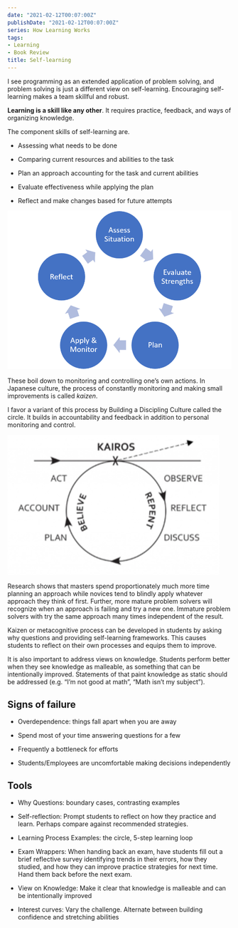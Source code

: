 ```yaml
---
date: "2021-02-12T00:07:00Z"
publishDate: "2021-02-12T00:07:00Z"
series: How Learning Works
tags:
- Learning
- Book Review
title: Self-learning
---
```


I see programming as an extended application of problem solving, and problem solving is just a different view on self-learning. Encouraging self-learning makes a team skillful and robust.
<!--more-->

**Learning is a skill like any other**. It requires practice, feedback, and ways of organizing knowledge.

The component skills of self-learning are.

  - Assessing what needs to be done

  - Comparing current resources and abilities to the task

  - Plan an approach accounting for the task and current abilities

  - Evaluate effectiveness while applying the plan

  - Reflect and make changes based for future attempts

![self learning cycle](../../../static/post-media/How-Learning-Works/self-learning-cycle.png)

These boil down to monitoring and controlling one’s own actions. In Japanese culture, the process of constantly monitoring and making small improvements is called *kaizen*.

I favor a variant of this process by Building a Discipling Culture called the circle. It builds in accountability and feedback in addition to personal monitoring and control.

![kairos circle](../../../static/post-media/How-Learning-Works/kairos.png)

Research shows that masters spend proportionately much more time planning an approach while novices tend to blindly apply whatever approach they think of first. Further, more mature problem solvers will recognize when an approach is failing and try a new one. Immature problem solvers with try the same approach many times independent of the result.

Kaizen or metacognitive process can be developed in students by asking why questions and providing self-learning frameworks. This causes students to reflect on their own processes and equips them to improve.

It is also important to address views on knowledge. Students perform better when they see knowledge as malleable, as something that can be intentionally improved. Statements of that paint knowledge as static should be addressed (e.g. “I’m not good at math”, “Math isn’t my subject”).

## Signs of failure 

  - Overdependence: things fall apart when you are away

  - Spend most of your time answering questions for a few

  - Frequently a bottleneck for efforts

  - Students/Employees are uncomfortable making decisions independently

## Tools

  - Why Questions: boundary cases, contrasting examples

  - Self-reflection: Prompt students to reflect on how they practice and learn. Perhaps compare against recommended strategies.

  - Learning Process Examples: the circle, 5-step learning loop

  - Exam Wrappers: When handing back an exam, have students fill out a brief reflective survey identifying trends in their errors, how they studied, and how they can improve practice strategies for next time. Hand them back before the next exam.

  - View on Knowledge: Make it clear that knowledge is malleable and can be intentionally improved

  - Interest curves: Vary the challenge. Alternate between building confidence and stretching abilities
